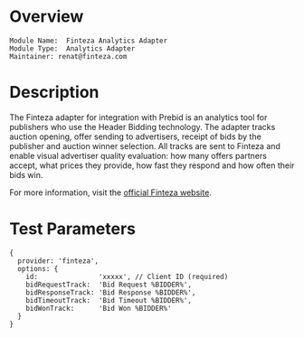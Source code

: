 # Overview

```
Module Name:  Finteza Analytics Adapter
Module Type:  Analytics Adapter
Maintainer: renat@finteza.com
```

# Description

The Finteza adapter for integration with Prebid is an analytics tool for publishers who use the Header Bidding technology. The adapter tracks auction opening, offer sending to advertisers, receipt of bids by the publisher and auction winner selection. All tracks are sent to Finteza and enable visual advertiser quality evaluation: how many offers partners accept, what prices they provide, how fast they respond and how often their bids win.

For more information, visit the [official Finteza website](https://www.finteza.com/).

# Test Parameters

```
{
  provider: 'finteza',
  options: {
    id:               'xxxxx', // Client ID (required)
    bidRequestTrack:  'Bid Request %BIDDER%',
    bidResponseTrack: 'Bid Response %BIDDER%',
    bidTimeoutTrack:  'Bid Timeout %BIDDER%',
    bidWonTrack:      'Bid Won %BIDDER%'
  }
}
```
